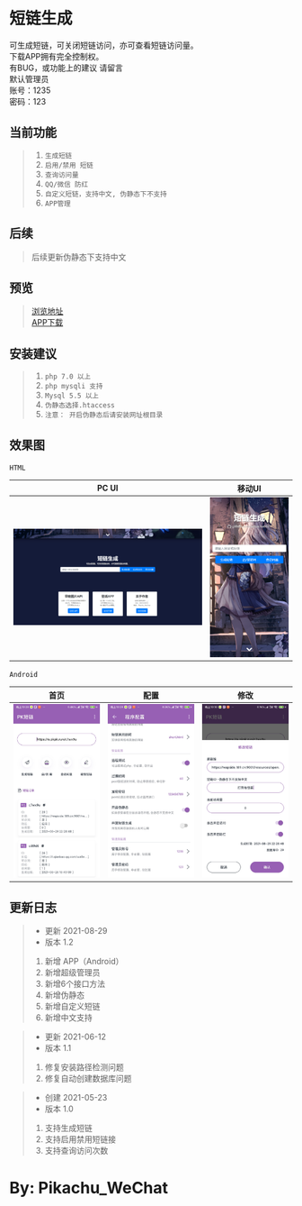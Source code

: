 短链生成
==============
可生成短链，可关闭短链访问，亦可查看短链访问量。<br>
下载APP拥有完全控制权。<br>
有BUG，或功能上的建议 请留言
<br>默认管理员
<br>账号：1235
<br>密码：123


当前功能
---
> 1. `生成短链`
> 2. `启用/禁用 短链`
> 3. `查询访问量`
> 4. `QQ/微信 防红`
> 5. `自定义短链，支持中文, 伪静态下不支持`
> 6. `APP管理`

后续
---
> 后续更新伪静态下支持中文


预览
---
>[浏览地址](http://a.pkpk.run/) <br>
>[APP下载](.res/app.apk)


安装建议
---
> 1. `php 7.0 以上`
> 2. `php mysqli 支持`
> 3. `Mysql 5.5 以上`
> 4. `伪静态选择.htaccess`
> 5. `注意： 开启伪静态后请安装网址根目录`

效果图
---
`HTML`

|PC UI|移动UI|
|:---:|:---:|
| ![](.res/md_img.png) | ![](.res/md_img_1.png) | 

`Android`

|首页|配置|修改|
|:---:|:---:|:---:|
| ![](.res/app3.jpg) | ![](.res/app2.jpg) | ![](.res/app1.jpg) |



更新日志
---
>* 更新  2021-08-29
>* 版本 1.2
>1. 新增 APP（Android）
>2. 新增超级管理员
>3. 新增6个接口方法
>4. 新增伪静态
>5. 新增自定义短链
>6. 新增中文支持


>* 更新  2021-06-12
>* 版本 1.1
>1. 修复安装路径检测问题
>2. 修复自动创建数据库问题


>* 创建  2021-05-23
>* 版本 1.0
>1. 支持生成短链
>2. 支持启用禁用短链接
>3. 支持查询访问次数



By: Pikachu_WeChat
===
